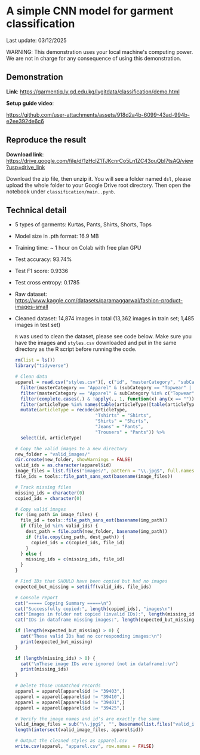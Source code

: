 # A simple CNN model for garment classification

Last update: 03/12/2025

WARNING: This demonstration uses your local machine's computing power. We are not in charge for any consequence of using this demonstration.

## Demonstration 

**Link**: https://garmentiq.ly.gd.edu.kg/lygitdata/classification/demo.html

**Setup guide video**:

https://github.com/user-attachments/assets/918d2a4b-6099-43ad-994b-e2ee392de6c6

## Reproduce the result

**Download link**: https://drive.google.com/file/d/1zHclZ1TJKcnrCo5Ln1ZC43ouQbl7tsAQ/view?usp=drive_link

Download the zip file, then unzip it. You will see a folder named `dsl`, please upload the whole folder to your Google Drive root directory. Then open the notebook under `classification/main..pynb`.

## Technical detail

- 5 types of garments: Kurtas, Pants, Shirts, Shorts, Tops

- Model size in .pth format: 16.9 MB

- Training time: ~ 1 hour on Colab with free plan GPU

- Test accuracy: 93.74%

- Test F1 score: 0.9336

- Test cross entropy: 0.1785

- Raw dataset: https://www.kaggle.com/datasets/paramaggarwal/fashion-product-images-small

- Cleaned dataset: 14,874 images in total (13,362 images in train set; 1,485 images in test set)

  `R` was used to clean the dataset, please see code below. Make sure you have the images and `styles.csv` downloaded and put in the same directory as the R script before running the code.

  ```r
  rm(list = ls())
  library("tidyverse")
  
  # Clean data
  apparel = read.csv("styles.csv")[, c("id", "masterCategory", "subCategory", "articleType")] %>%
    filter(masterCategory == "Apparel" & (subCategory == "Topwear" | subCategory == "Bottomwear")) %>%
    filter(masterCategory == "Apparel" & subCategory %in% c("Topwear", "Bottomwear")) %>%
    filter(complete.cases(.) & !apply(., 1, function(x) any(x == ""))) %>%
    filter(articleType %in% names(table(articleType)[table(articleType) > 454])) %>%
    mutate(articleType = recode(articleType,
                                "Tshirts" = "Shirts", 
                                "Shirts" = "Shirts", 
                                "Jeans" = "Pants", 
                                "Trousers" = "Pants")) %>%
    select(id, articleType)
  
  # Copy the valid images to a new directory
  new_folder = "valid_images/"
  dir.create(new_folder, showWarnings = FALSE)
  valid_ids = as.character(apparel$id)
  image_files = list.files("images/", pattern = "\\.jpg$", full.names = TRUE)
  file_ids = tools::file_path_sans_ext(basename(image_files))
  
  # Track missing files
  missing_ids = character(0)
  copied_ids = character(0)
  
  # Copy valid images
  for (img_path in image_files) {
    file_id = tools::file_path_sans_ext(basename(img_path))
    if (file_id %in% valid_ids) {
      dest_path = file.path(new_folder, basename(img_path))
      if (file.copy(img_path, dest_path)) {
        copied_ids = c(copied_ids, file_id)
      }
    } else {
      missing_ids = c(missing_ids, file_id)
    }
  }
  
  # Find IDs that SHOULD have been copied but had no images
  expected_but_missing = setdiff(valid_ids, file_ids)
  
  # Console report
  cat("===== Copying Summary =====\n")
  cat("Successfully copied:", length(copied_ids), "images\n")
  cat("Images in folder not copied (invalid IDs):", length(missing_ids), "\n")
  cat("IDs in dataframe missing images:", length(expected_but_missing), "\n\n")
  
  if (length(expected_but_missing) > 0) {
    cat("These valid IDs had no corresponding images:\n")
    print(expected_but_missing)
  }
  
  if (length(missing_ids) > 0) {
    cat("\nThese image IDs were ignored (not in dataframe):\n")
    print(missing_ids)
  }
  
  # Delete those unmatched records
  apparel = apparel[apparel$id != "39403",]
  apparel = apparel[apparel$id != "39410",]
  apparel = apparel[apparel$id != "39401",]
  apparel = apparel[apparel$id != "39425",]
  
  # Verify the image names and id's are exactly the same
  valid_image_files = sub("\\.jpg$", "", basename(list.files("valid_images/", pattern = "\\.jpg$", full.names = TRUE)))
  length(intersect(valid_image_files, apparel$id))
  
  # Output the cleaned styles as apparel.csv
  write.csv(apparel, "apparel.csv", row.names = FALSE)
  ```
